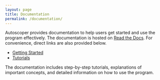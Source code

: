 ```yaml
---
layout: page
title: Documentation
permalink: /documentation/
---
```


Autoscoper provides documentation to help users get started and use the program effectively. The documentation is hosted on [Read the Docs](https://autoscoper.readthedocs.io). For convenience, direct links are also provided below.

* [Getting Started][getting-started]
* [Tutorials][tutorials]

[getting-started]: https://autoscoper.readthedocs.io/en/latest/getting-started.html
[tutorials]: https://autoscoper.readthedocs.io/en/latest/tutorials/index.html

The documentation includes step-by-step tutorials, explanations of important concepts, and detailed information on how to use the program.
